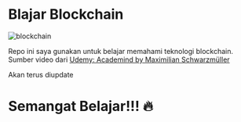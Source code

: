 # Blajar Blockchain 

![blockchain](https://cdn-images-1.medium.com/max/800/1*3hyWN8UhcrL7P0Opbu7IQg.jpeg)

Repo ini saya gunakan untuk belajar memahami teknologi blockchain. Sumber video dari [Udemy: Academind by Maximilian Schwarzmüller](https://www.udemy.com/learn-python-by-building-a-blockchain-cryptocurrency/)

Akan terus diupdate

# Semangat Belajar!!! :fire:
